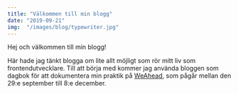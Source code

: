 ```yaml
---
title: "Välkommen till min blogg"
date: "2019-09-21"
img:  "/images/blog/typewriter.jpg"
---
```


Hej och välkommen till min blogg!

Här hade jag tänkt blogga om lite allt möjligt som rör mitt liv som frontendutvecklare.
Till att börja med kommer jag använda bloggen som dagbok för att dokumentera min praktik 
på [WeAhead](https://www.weahead.se), som pågår mellan den 29:e september till 8:e december.